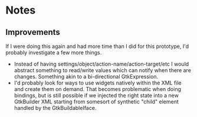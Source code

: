 # Notes

## Improvements

If I were doing this again and had more time than I did for this prototype, I'd
probably investigate a few more things.

 - Instead of having settings/object/action-name/action-target/etc I would abstract
   something to read/write values which can notify when there are changes. Something
   akin to a bi-directional GtkExpression.
 - I'd probably look for ways to use widgets natively within the XML file and create
   them on demand. That becomes problematic when doing bindings, but is still possible
   if we injected the right state into a new GtkBuilder XML starting from somesort
   of synthetic "child" element handled by the GtkBuildableIface.

